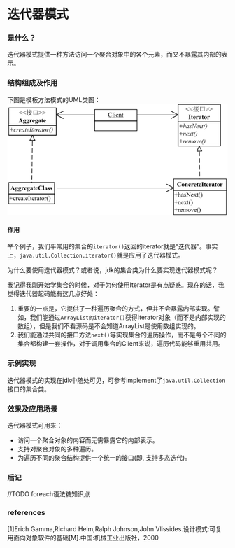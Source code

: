 # 迭代器模式

### 是什么？

迭代器模式提供一种方法访问一个聚合对象中的各个元素，而又不暴露其内部的表示。


### 结构组成及作用

下图是模板方法模式的UML类图：
![ Iterator UML Class diagram](Iterator.png)

#### 作用

举个例子，我们平常用的集合的<code>iterator()</code>返回的iterator就是“迭代器”。事实上，<code>java.util.Collection<T>.iterator()</code>就是应用了迭代器模式。

为什么要使用迭代器模式？或者说，jdk的集合类为什么要实现迭代器模式呢？

我记得我刚开始学集合的时候，对于为何使用Iterator是有点疑惑。现在的话，我觉得迭代器起码能有这几点好处：
1. 重要的一点是，它提供了一种遍历聚合的方式，但并不会暴露内部实现。譬如，我们能通过<code>ArrayList的iterator()</code>获得Iterator对象（而不是内部实现的数组），但是我们不看源码是不会知道ArrayList是使用数组实现的。
2. 我们能通过共同的接口方法<code>next()</code>等实现集合的遍历操作，而不是每个不同的集合都构建一套操作，对于调用集合的Client来说，遍历代码能够重用共用。

### 示例实现

迭代器模式的实现在jdk中随处可见，可参考implement了<code>java.util.Collection<T></code>接口的集合类。


[完整代码么么哒]: (https://github.com/teaho2015/design-patterns-learning/tree/master/src/main/java/com/tea/iterator/)。


### 效果及应用场景

迭代器模式可用来：
* 访问一个聚合对象的内容而无需暴露它的内部表示。
* 支持对聚合对象的多种遍历。
* 为遍历不同的聚合结构提供一个统一的接口(即, 支持多态迭代)。

### 后记

//TODO foreach语法糖知识点

### references
[1]Erich Gamma,Richard Helm,Ralph Johnson,John Vlissides.设计模式:可复用面向对象软件的基础[M].中国:机械工业出版社，2000
